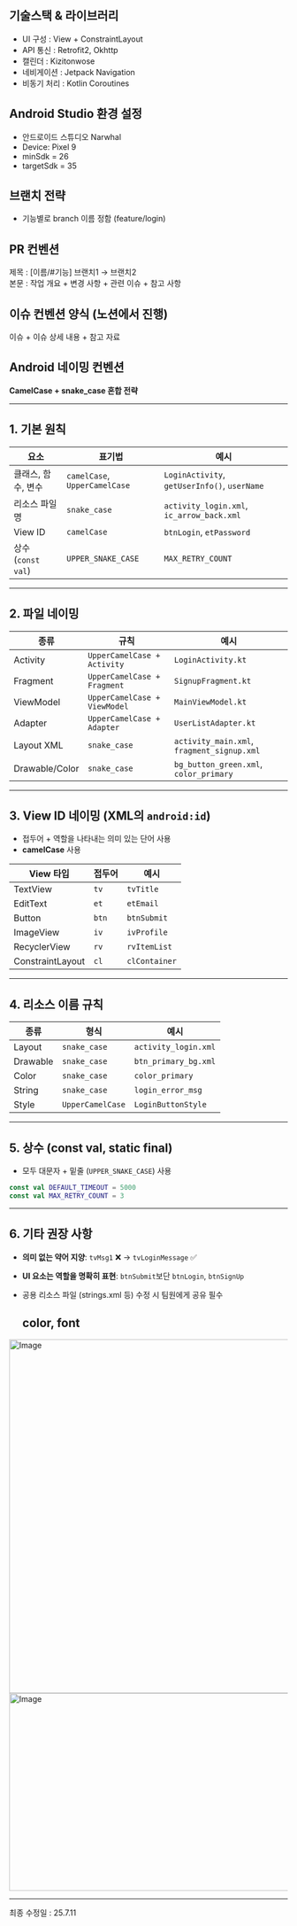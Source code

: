 ## 기술스택 & 라이브러리
- UI 구성 : View + ConstraintLayout
- API 통신 : Retrofit2, Okhttp
- 캘린더 : Kizitonwose
- 네비게이션 : Jetpack Navigation
- 비동기 처리 : Kotlin Coroutines

## Android Studio 환경 설정  
- 안드로이드 스튜디오 Narwhal
- Device: Pixel 9
- minSdk = 26
- targetSdk = 35

## 브랜치 전략
- 기능별로 branch 이름 정함 (feature/login)

## PR 컨벤션
제목 : [이름/#기능] 브랜치1 → 브랜치2 <br>
본문 : 작업 개요 + 변경 사항 + 관련 이슈 + 참고 사항

  
## 이슈 컨벤션 양식 (노션에서 진행)
이슈 + 이슈 상세 내용 + 참고 자료
  
##  Android 네이밍 컨벤션 

**CamelCase + snake_case 혼합 전략**

---

## 1.  기본 원칙

| 요소           | 표기법         | 예시                     |
|----------------|----------------|--------------------------|
| 클래스, 함수, 변수 | `camelCase`, `UpperCamelCase` | `LoginActivity`, `getUserInfo()`, `userName` |
| 리소스 파일명     | `snake_case`   | `activity_login.xml`, `ic_arrow_back.xml` |
| View ID         | `camelCase`    | `btnLogin`, `etPassword` |
| 상수 (`const val`) | `UPPER_SNAKE_CASE` | `MAX_RETRY_COUNT` |

---

## 2.  파일 네이밍

| 종류           | 규칙               | 예시                  |
|----------------|--------------------|-----------------------|
| Activity       | `UpperCamelCase + Activity` | `LoginActivity.kt`     |
| Fragment       | `UpperCamelCase + Fragment` | `SignupFragment.kt`    |
| ViewModel      | `UpperCamelCase + ViewModel`| `MainViewModel.kt`     |
| Adapter        | `UpperCamelCase + Adapter`  | `UserListAdapter.kt`   |
| Layout XML     | `snake_case`       | `activity_main.xml`, `fragment_signup.xml` |
| Drawable/Color | `snake_case`       | `bg_button_green.xml`, `color_primary` |

---

## 3. View ID 네이밍 (XML의 `android:id`)

- 접두어 + 역할을 나타내는 의미 있는 단어 사용  
- **camelCase** 사용

| View 타입    | 접두어 | 예시         |
|--------------|--------|--------------|
| TextView     | `tv`   | `tvTitle`     |
| EditText     | `et`   | `etEmail`     |
| Button       | `btn`  | `btnSubmit`   |
| ImageView    | `iv`   | `ivProfile`   |
| RecyclerView | `rv`   | `rvItemList`  |
| ConstraintLayout | `cl` | `clContainer` |

---

## 4. 리소스 이름 규칙

| 종류         | 형식        | 예시                  |
|--------------|-------------|-----------------------|
| Layout       | `snake_case`| `activity_login.xml`  |
| Drawable     | `snake_case`| `btn_primary_bg.xml`  |
| Color        | `snake_case`| `color_primary`       |
| String       | `snake_case`| `login_error_msg`     |
| Style        | `UpperCamelCase`| `LoginButtonStyle`|

---

## 5. 상수 (const val, static final)

- 모두 대문자 + 밑줄 (`UPPER_SNAKE_CASE`) 사용  
```kotlin
const val DEFAULT_TIMEOUT = 5000
const val MAX_RETRY_COUNT = 3
```

---

## 6. 기타 권장 사항

- **의미 없는 약어 지양**: `tvMsg1` ❌ → `tvLoginMessage` ✅  
- **UI 요소는 역할을 명확히 표현**: `btnSubmit`보단 `btnLogin`, `btnSignUp`  
- 공용 리소스 파일 (strings.xml 등) 수정 시 팀원에게 공유 필수


  ## color, font

<img width="765" height="639" alt="Image" src="https://github.com/user-attachments/assets/50dd2802-1431-4785-b6be-ce5276a77c0b" />
<img width="985" height="357" alt="Image" src="https://github.com/user-attachments/assets/789183bb-e90f-4962-bd84-ebbc581cafb1" />

---
최종 수정일 : 25.7.11



